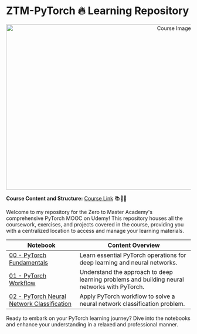 # ZTM-PyTorch 🔥 Learning Repository
<p align="center">
  <img src="https://raw.githubusercontent.com/mrdbourke/pytorch-deep-learning/main/images/misc-pytorch-course-launch-cover-white-text-black-background.jpg"
       alt="Course Image" 
       width="900" 
       height="450" 
       style="display: block; margin: 0 auto" />
</p>

**Course Content and Structure:**
[Course Link](https://zerotomastery.io/courses/learn-pytorch/) 📚👨‍💻

Welcome to my repository for the Zero to Master Academy's comprehensive PyTorch MOOC on Udemy! This repository houses all the coursework, exercises, and projects covered in the course, providing you with a centralized location to access and manage your learning materials.

| **Notebook** | **Content Overview** |
| ----- | ----- |
| [00 - PyTorch Fundamentals](https://github.com/kailas711/ZTM-PyTorch/blob/main/00.%20Fundementals.ipynb) | Learn essential PyTorch operations for deep learning and neural networks. | 
| [01 - PyTorch Workflow](https://github.com/kailas711/ZTM-PyTorch/blob/main/01.%20PyTorch%20Workflow%20Fundamentals.ipynb) | Understand the approach to deep learning problems and building neural networks with PyTorch.  | 
| [02 - PyTorch Neural Network Classification](https://github.com/kailas711/ZTM-PyTorch/blob/main/02.%20PyTorch%20Neural%20Network%20Classification.ipynb)| Apply PyTorch workflow to solve a neural network classification problem.  |

Ready to embark on your PyTorch learning journey? Dive into the notebooks and enhance your understanding in a relaxed and professional manner.
